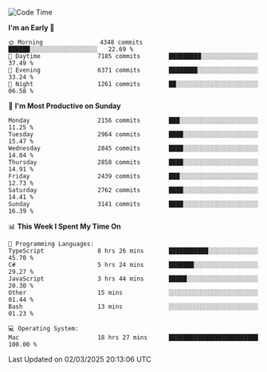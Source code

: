 <!--START_SECTION:waka-->
![Code Time](http://img.shields.io/badge/Code%20Time-4%2C870%20hrs%2036%20mins-blue)

**I'm an Early 🐤** 

```text
🌞 Morning                4348 commits        ██████░░░░░░░░░░░░░░░░░░░   22.69 % 
🌆 Daytime                7185 commits        █████████░░░░░░░░░░░░░░░░   37.49 % 
🌃 Evening                6371 commits        ████████░░░░░░░░░░░░░░░░░   33.24 % 
🌙 Night                  1261 commits        ██░░░░░░░░░░░░░░░░░░░░░░░   06.58 % 
```
📅 **I'm Most Productive on Sunday** 

```text
Monday                   2156 commits        ███░░░░░░░░░░░░░░░░░░░░░░   11.25 % 
Tuesday                  2964 commits        ████░░░░░░░░░░░░░░░░░░░░░   15.47 % 
Wednesday                2845 commits        ████░░░░░░░░░░░░░░░░░░░░░   14.84 % 
Thursday                 2858 commits        ████░░░░░░░░░░░░░░░░░░░░░   14.91 % 
Friday                   2439 commits        ███░░░░░░░░░░░░░░░░░░░░░░   12.73 % 
Saturday                 2762 commits        ████░░░░░░░░░░░░░░░░░░░░░   14.41 % 
Sunday                   3141 commits        ████░░░░░░░░░░░░░░░░░░░░░   16.39 % 
```


📊 **This Week I Spent My Time On** 

```text
💬 Programming Languages: 
TypeScript               8 hrs 26 mins       ███████████░░░░░░░░░░░░░░   45.70 % 
C#                       5 hrs 24 mins       ███████░░░░░░░░░░░░░░░░░░   29.27 % 
JavaScript               3 hrs 44 mins       █████░░░░░░░░░░░░░░░░░░░░   20.30 % 
Other                    15 mins             ░░░░░░░░░░░░░░░░░░░░░░░░░   01.44 % 
Bash                     13 mins             ░░░░░░░░░░░░░░░░░░░░░░░░░   01.23 % 

💻 Operating System: 
Mac                      18 hrs 27 mins      █████████████████████████   100.00 % 
```


 Last Updated on 02/03/2025 20:13:06 UTC
<!--END_SECTION:waka-->
